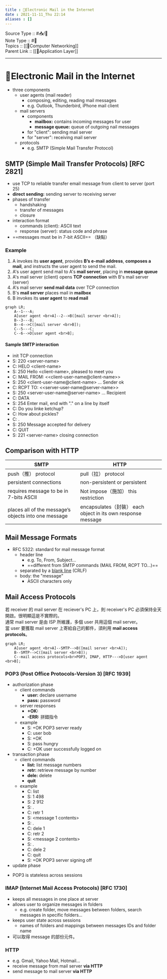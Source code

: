 ```yaml
---
title : 📶Electronic Mail in the Internet
date : 2021-11-11_Thu 22:14
aliases : []
---
```

Source Type :: #📥/📄 <br>
Note Type :: #📝 <br>
Topics :: [[📶Computer Networking]]<br>
Parent Link :: [[📶Application Layer]]<br>

---
# 📶Electronic Mail in the Internet

+ three components
	+ user agents (mail reader)
		+ composing, editing, reading mail messages
		+ e.g. Outlook, Thunderbird, iPhone mail client
	+ mail servers
		+ components
			+ **mailbox:** contains incoming messages for user
			+ **message queue:** queue of outgoing nail messages
		+ for "client": sending mail server
		+ for "server": receiving mail server
	+ protocols
		+ e.g. SMTP (Simple Mail Transfer Protocol)

## SMTP (Simple Mail Transfer Protocols) \[RFC 2821\]

+ use TCP to reliable transfer email message from client to server (port 25)
+ **direct sending:** sending server to receiving server
+ phases of transfer
	+ handshaking
	+ transfer of messages
	+ closure
+ interaction format
	+ commands (client): ASCII text
	+ response (server): status code and phrase
+ ==messages must be in 7-bit ASCII== （缺點）

### Example

1. A invokes its **user agent**, provides **B’s e-mail address**, **composes a mail**, and instructs the user agent to send the mail.
2. A's user agent send mail to A's **mail server**, placing in **message queue**
3. A's mail server (client) opens **TCP connection** with B's mail server (server)
4. A's mail server **send mail data** over TCP connection
5. B's **mail server** places mail in **mailbox**
6. B invokes its **user agent** to **read mail**


```mermaid
graph LR;
	A--1---A;
	A[user agent <br>A]--2-->B([mail server <br>A]);
	B--3---B;
	B--4-->C([mail server <br>B]);
	C--5---C;
	C--6-->D[user agent <br>B];
```

#### Sample SMTP interaction

+ init TCP connection
+ S: 220 \<server-name\>
+ C: HELO \<client-name\>
+ S: 250 Hello \<client-name\>, pleased to meet you
+ C: MAIL FROM: \<\<client-user-name@client-name\>\>
+ S: 250 \<client-user-name@client-name\> ... Sender ok
+ C: RCPT TO: \<\<server-user-name@server-name\>\>
+ S: 250 \<server-user-name@server-name\> ... Recipient
+ C: DATA
+ S: 254 Enter mail, end with "." on a line by itself
+ C: Do you linke ketchup?
+ C: How about pickles?
+ C: .
+ S: 250 Message accepted for delivery
+ C: QUIT
+ S: 221 \<server-name\> closing connection

## Comparison with HTTP
| SMTP                                                 | HTTP                                                         |
| ---------------------------------------------------- | ------------------------------------------------------------ |
| push（推） protocol                                  | pull（拉） protocol                                          |
| persistent connections                               | non-persistent or persistent                                 |
| requires message to be in 7-bits ASCII               | Not impose（施加） this restriction                          |
| places all of the message’s objects into one message | encapsulates（封裝） each object in its own response message |

## Mail Message Formats
+ RFC 5322: standard for mail message format
	+ header line
		+ e.g. To, From, Subject...
		+ ==different from SMTP commands (MAIL FROM, RCPT TO...)==
	+ separated by a <u>blank line</u> (CRLF)
	+ body: the "message"
		+ ASCII characters only

## Mail Access Protocols

若 receiver 的 mail server 在 reciever's PC 上，則 receiver's PC 必須保持全天開啟。很明顯這是不實際的。<br>
通常 mail server 是由 ISP 所維護，多個 user 共用這個 mail server。<br>
當 user 要獲取 mail server 上寄給自己的郵件，須利用 **mail access protocols**。
```mermaid
graph LR;
	A[user agent <br>A]--SMTP-->B([mail server <br>A]);
	B--SMTP-->C([mail server <br>B]);
	C--mail access protocols<br>POP3, IMAP, HTTP--->D[user agent <br>B];
```

### POP3 (Post Office Protocols-Version 3) \[RFC 1939\]
+ authorization phase
	+ client commands
		+ **user:** declare username
		+ **pass:** password
	+ server responses
		+ **\+OK:**
		+ **\-ERR:** 拼錯指令
	+ example
		+ S: \+OK POP3 server ready
		+ C: user bob
		+ S: \+OK
		+ S: pass hungry
		+ C: \+OK user successfully logged on
+ transaction phase
	+ client commands
		+ **list:** list message numbers
		+ **retr:** retrieve message by number
		+ **dele:** delete
		+ **quit**
	+ example
		+ C: list
		+ S: 1 498
		+ S: 2 912
		+ S: .
		+ C: retr 1
		+ S: \<message 1 contents\>
		+ S: .
		+ C: dele 1
		+ C: retr 2
		+ S: \<message 2 contents\>
		+ S: .
		+ C: dele 2
		+ C: quit
		+ S: \+OK POP3 server signing off
+ update phase

- POP3 is stateless across sessions

### IMAP (Internet Mail Access Protocols) \[RFC 1730\]
+ keeps all messages in one place at server
+ allows user to organize messages in folders
	+ e.g. create folder, move messages between folders, search messages in specific folders...
+ keeps user state across sessions
	+ names of folders and mappings between messages IDs and folder name
+ 可以取得 message 的部份元件。

### HTTP
+ e.g. Gmail, Yahoo Mail, Hotmail...
+ receive message from mail server **via HTTP**
+ send message to mail server **via HTTP**

